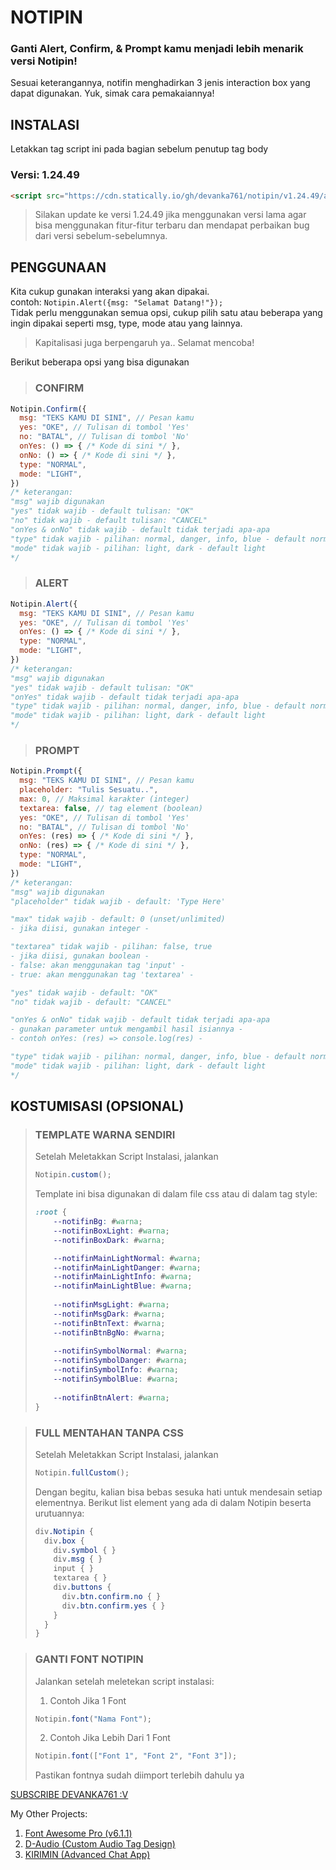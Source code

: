 # NOTIPIN
### Ganti Alert, Confirm, & Prompt kamu menjadi lebih menarik versi Notipin!
Sesuai keterangannya, notifin menghadirkan 3 jenis interaction box yang dapat digunakan. Yuk, simak cara pemakaiannya!
## INSTALASI
Letakkan tag script ini pada bagian sebelum penutup tag body
### Versi: 1.24.49
```html
<script src="https://cdn.statically.io/gh/devanka761/notipin/v1.24.49/all.js"></script>
```
> Silakan update ke versi 1.24.49 jika menggunakan versi lama agar bisa menggunakan fitur-fitur terbaru dan mendapat perbaikan bug dari versi sebelum-sebelumnya.
## PENGGUNAAN
Kita cukup gunakan interaksi yang akan dipakai.<br>
contoh: ```Notipin.Alert({msg: "Selamat Datang!"});```<br>
Tidak perlu menggunakan semua opsi, cukup pilih satu atau beberapa yang ingin dipakai seperti msg, type, mode atau yang lainnya.<br>

> Kapitalisasi juga berpengaruh ya.. Selamat mencoba!

Berikut beberapa opsi yang bisa digunakan
> ### CONFIRM
```javascript
Notipin.Confirm({
  msg: "TEKS KAMU DI SINI", // Pesan kamu
  yes: "OKE", // Tulisan di tombol 'Yes'
  no: "BATAL", // Tulisan di tombol 'No'
  onYes: () => { /* Kode di sini */ },
  onNo: () => { /* Kode di sini */ },
  type: "NORMAL",
  mode: "LIGHT",
})
/* keterangan:
"msg" wajib digunakan
"yes" tidak wajib - default tulisan: "OK"
"no" tidak wajib - default tulisan: "CANCEL"
"onYes & onNo" tidak wajib - default tidak terjadi apa-apa
"type" tidak wajib - pilihan: normal, danger, info, blue - default normal
"mode" tidak wajib - pilihan: light, dark - default light
*/
```
> ### ALERT
```javascript
Notipin.Alert({
  msg: "TEKS KAMU DI SINI", // Pesan kamu
  yes: "OKE", // Tulisan di tombol 'Yes'
  onYes: () => { /* Kode di sini */ },
  type: "NORMAL",
  mode: "LIGHT",
})
/* keterangan:
"msg" wajib digunakan
"yes" tidak wajib - default tulisan: "OK"
"onYes" tidak wajib - default tidak terjadi apa-apa
"type" tidak wajib - pilihan: normal, danger, info, blue - default normal
"mode" tidak wajib - pilihan: light, dark - default light
*/
```
> ### PROMPT
```javascript
Notipin.Prompt({
  msg: "TEKS KAMU DI SINI", // Pesan kamu
  placeholder: "Tulis Sesuatu..",
  max: 0, // Maksimal karakter (integer)
  textarea: false, // tag element (boolean)
  yes: "OKE", // Tulisan di tombol 'Yes'
  no: "BATAL", // Tulisan di tombol 'No'
  onYes: (res) => { /* Kode di sini */ },
  onNo: (res) => { /* Kode di sini */ },
  type: "NORMAL",
  mode: "LIGHT",
})
/* keterangan:
"msg" wajib digunakan
"placeholder" tidak wajib - default: 'Type Here'

"max" tidak wajib - default: 0 (unset/unlimited)
- jika diisi, gunakan integer -

"textarea" tidak wajib - pilihan: false, true
- jika diisi, gunakan boolean -
- false: akan menggunakan tag 'input' -
- true: akan menggunakan tag 'textarea' -

"yes" tidak wajib - default: "OK"
"no" tidak wajib - default: "CANCEL"

"onYes & onNo" tidak wajib - default tidak terjadi apa-apa
- gunakan parameter untuk mengambil hasil isiannya -
- contoh onYes: (res) => console.log(res) -

"type" tidak wajib - pilihan: normal, danger, info, blue - default normal
"mode" tidak wajib - pilihan: light, dark - default light
*/
```
## KOSTUMISASI (OPSIONAL)
> ### TEMPLATE WARNA SENDIRI
> Setelah Meletakkan Script Instalasi, jalankan
> ```javascript
> Notipin.custom();
> ```
> Template ini bisa digunakan di dalam file css atau di dalam tag style:
> ```css
> :root {
>     --notifinBg: #warna;
>     --notifinBoxLight: #warna;
>     --notifinBoxDark: #warna;
> 
>     --notifinMainLightNormal: #warna;
>     --notifinMainLightDanger: #warna;
>     --notifinMainLightInfo: #warna;
>     --notifinMainLightBlue: #warna;
>     
>     --notifinMsgLight: #warna;
>     --notifinMsgDark: #warna;
>     --notifinBtnText: #warna;
>     --notifinBtnBgNo: #warna;
>     
>     --notifinSymbolNormal: #warna;
>     --notifinSymbolDanger: #warna;
>     --notifinSymbolInfo: #warna;
>     --notifinSymbolBlue: #warna;
>     
>     --notifinBtnAlert: #warna;
> }
> ```

> ### FULL MENTAHAN TANPA CSS
> Setelah Meletakkan Script Instalasi, jalankan
> ```javascript
> Notipin.fullCustom();
> ```
> Dengan begitu, kalian bisa bebas sesuka hati untuk mendesain setiap elementnya. Berikut list element yang ada di dalam Notipin beserta urutuannya:
> ```scss
> div.Notipin {
>   div.box {
>     div.symbol { }
>     div.msg { }
>     input { }
>     textarea { }
>     div.buttons {
>       div.btn.confirm.no { }
>       div.btn.confirm.yes { }
>     }
>   }
> }
> ```

> ### GANTI FONT NOTIPIN
> Jalankan setelah meletekan script instalasi:
> 
> 1. Contoh Jika 1 Font
> ```javascript
> Notipin.font("Nama Font");
> ```
> 2. Contoh Jika Lebih Dari 1 Font
> ```javascript
> Notipin.font(["Font 1", "Font 2", "Font 3"]);
> ```
> Pastikan fontnya sudah diimport terlebih dahulu ya

[SUBSCRIBE DEVANKA761 :V](https://www.youtube.com/c/RG761)

My Other Projects:
1. [Font Awesome Pro (v6.1.1)](https://devanka761.github.io/font-awesome-pro)
2. [D-Audio (Custom Audio Tag Design)](https://github.com/devanka761/d-audio)
3. [KIRIMIN (Advanced Chat App)](https://github.com/devanka761/chat-app)